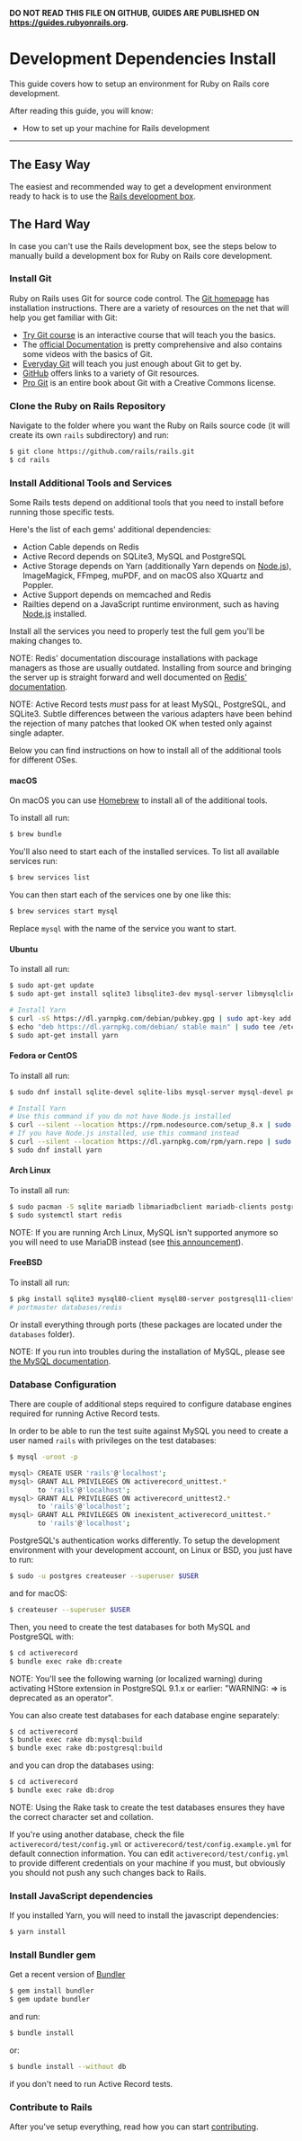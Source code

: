 **DO NOT READ THIS FILE ON GITHUB, GUIDES ARE PUBLISHED ON https://guides.rubyonrails.org.**

Development Dependencies Install
================================

This guide covers how to setup an environment for Ruby on Rails core development.

After reading this guide, you will know:

* How to set up your machine for Rails development

--------------------------------------------------------------------------------

The Easy Way
------------

The easiest and recommended way to get a development environment ready to hack is to use the [Rails development box](https://github.com/rails/rails-dev-box).

The Hard Way
------------

In case you can't use the Rails development box, see the steps below to manually
build a development box for Ruby on Rails core development.

### Install Git

Ruby on Rails uses Git for source code control. The [Git homepage](https://git-scm.com/) has installation instructions. There are a variety of resources on the net that will help you get familiar with Git:

* [Try Git course](https://try.github.io/) is an interactive course that will teach you the basics.
* The [official Documentation](https://git-scm.com/documentation) is pretty comprehensive and also contains some videos with the basics of Git.
* [Everyday Git](https://schacon.github.io/git/everyday.html) will teach you just enough about Git to get by.
* [GitHub](https://help.github.com/) offers links to a variety of Git resources.
* [Pro Git](https://git-scm.com/book) is an entire book about Git with a Creative Commons license.

### Clone the Ruby on Rails Repository

Navigate to the folder where you want the Ruby on Rails source code (it will create its own `rails` subdirectory) and run:

```bash
$ git clone https://github.com/rails/rails.git
$ cd rails
```

### Install Additional Tools and Services

Some Rails tests depend on additional tools that you need to install before running those specific tests.

Here's the list of each gems' additional dependencies:

* Action Cable depends on Redis
* Active Record depends on SQLite3, MySQL and PostgreSQL
* Active Storage depends on Yarn (additionally Yarn depends on
  [Node.js](https://nodejs.org/)), ImageMagick, FFmpeg, muPDF, and on macOS
  also XQuartz and Poppler.
* Active Support depends on memcached and Redis
* Railties depend on a JavaScript runtime environment, such as having
  [Node.js](https://nodejs.org/) installed.

Install all the services you need to properly test the full gem you'll be
making changes to.

NOTE: Redis' documentation discourage installations with package managers as those are usually outdated. Installing from source and bringing the server up is straight forward and well documented on [Redis' documentation](https://redis.io/download#installation).

NOTE: Active Record tests _must_ pass for at least MySQL, PostgreSQL, and SQLite3. Subtle differences between the various adapters have been behind the rejection of many patches that looked OK when tested only against single adapter.

Below you can find instructions on how to install all of the additional
tools for different OSes.

#### macOS

On macOS you can use [Homebrew](https://brew.sh/) to install all of the
additional tools.

To install all run:

```bash
$ brew bundle
```

You'll also need to start each of the installed services. To list all
available services run:

```bash
$ brew services list
```

You can then start each of the services one by one like this:

```bash
$ brew services start mysql
```

Replace `mysql` with the name of the service you want to start.

#### Ubuntu

To install all run:

```bash
$ sudo apt-get update
$ sudo apt-get install sqlite3 libsqlite3-dev mysql-server libmysqlclient-dev postgresql postgresql-client postgresql-contrib libpq-dev redis-server memcached imagemagick ffmpeg mupdf mupdf-tools libxml2-dev

# Install Yarn
$ curl -sS https://dl.yarnpkg.com/debian/pubkey.gpg | sudo apt-key add -
$ echo "deb https://dl.yarnpkg.com/debian/ stable main" | sudo tee /etc/apt/sources.list.d/yarn.list
$ sudo apt-get install yarn
```

#### Fedora or CentOS

To install all run:

```bash
$ sudo dnf install sqlite-devel sqlite-libs mysql-server mysql-devel postgresql-server postgresql-devel redis memcached imagemagick ffmpeg mupdf libxml2-devel

# Install Yarn
# Use this command if you do not have Node.js installed
$ curl --silent --location https://rpm.nodesource.com/setup_8.x | sudo bash -
# If you have Node.js installed, use this command instead
$ curl --silent --location https://dl.yarnpkg.com/rpm/yarn.repo | sudo tee /etc/yum.repos.d/yarn.repo
$ sudo dnf install yarn
```

#### Arch Linux

To install all run:

```bash
$ sudo pacman -S sqlite mariadb libmariadbclient mariadb-clients postgresql postgresql-libs redis memcached imagemagick ffmpeg mupdf mupdf-tools poppler yarn libxml2
$ sudo systemctl start redis
```

NOTE: If you are running Arch Linux, MySQL isn't supported anymore so you will need to
use MariaDB instead (see [this announcement](https://www.archlinux.org/news/mariadb-replaces-mysql-in-repositories/)).

#### FreeBSD

To install all run:

```bash
$ pkg install sqlite3 mysql80-client mysql80-server postgresql11-client postgresql11-server memcached imagemagick ffmpeg mupdf yarn libxml2
# portmaster databases/redis
```

Or install everything through ports (these packages are located under the
`databases` folder).

NOTE: If you run into troubles during the installation of MySQL, please see
[the MySQL documentation](https://dev.mysql.com/doc/refman/en/freebsd-installation.html).

### Database Configuration

There are couple of additional steps required to configure database engines
required for running Active Record tests.

In order to be able to run the test suite against MySQL you need to create a user named `rails` with privileges on the test databases:

```bash
$ mysql -uroot -p

mysql> CREATE USER 'rails'@'localhost';
mysql> GRANT ALL PRIVILEGES ON activerecord_unittest.*
       to 'rails'@'localhost';
mysql> GRANT ALL PRIVILEGES ON activerecord_unittest2.*
       to 'rails'@'localhost';
mysql> GRANT ALL PRIVILEGES ON inexistent_activerecord_unittest.*
       to 'rails'@'localhost';
```

PostgreSQL's authentication works differently. To setup the development environment
with your development account, on Linux or BSD, you just have to run:

```bash
$ sudo -u postgres createuser --superuser $USER
```

and for macOS:

```bash
$ createuser --superuser $USER
```

Then, you need to create the test databases for both MySQL and PostgreSQL with:

```bash
$ cd activerecord
$ bundle exec rake db:create
```

NOTE: You'll see the following warning (or localized warning) during activating HStore extension in PostgreSQL 9.1.x or earlier: "WARNING: => is deprecated as an operator".

You can also create test databases for each database engine separately:

```bash
$ cd activerecord
$ bundle exec rake db:mysql:build
$ bundle exec rake db:postgresql:build
```

and you can drop the databases using:

```bash
$ cd activerecord
$ bundle exec rake db:drop
```

NOTE: Using the Rake task to create the test databases ensures they have the correct character set and collation.

If you're using another database, check the file `activerecord/test/config.yml` or `activerecord/test/config.example.yml` for default connection information. You can edit `activerecord/test/config.yml` to provide different credentials on your machine if you must, but obviously you should not push any such changes back to Rails.

### Install JavaScript dependencies

If you installed Yarn, you will need to install the javascript dependencies:

```bash
$ yarn install
```

### Install Bundler gem

Get a recent version of [Bundler](https://bundler.io/)

```bash
$ gem install bundler
$ gem update bundler
```

and run:

```bash
$ bundle install
```

or:

```bash
$ bundle install --without db
```

if you don't need to run Active Record tests.

### Contribute to Rails

After you've setup everything, read how you can start [contributing](contributing_to_ruby_on_rails.html#running-an-application-against-your-local-branch).
